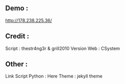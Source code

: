 ## Demo :
http://178.238.225.36/

## Credit :

Script : thestr4ng3r & grill2010
Version Web : CSystem

## Other :

Link Script Python : Here
Theme : jekyll theme
